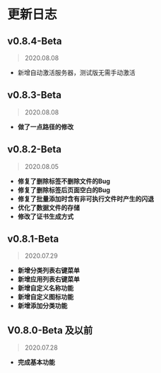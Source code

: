 # 更新日志

## v0.8.4-Beta

> 2020.08.08

* 新增自动激活服务器，测试版无需手动激活



## v0.8.3-Beta

> 2020.08.08

* **做了一点路径的修改**



## v0.8.2-Beta

> 2020.08.05

* **修复了删除标签不删除文件的Bug**
* **修复了删除标签后页面空白的Bug**
* **修复了批量添加时含有非可执行文件时产生的闪退**
* **优化了数据文件的存储**
* **修改了证书生成方式**



## v0.8.1-Beta

> 2020.07.29

* **新增分类列表右键菜单**
* **新增应用列表右键菜单**
* **新增自定义名称功能**
* **新增自定义图标功能**
* **新增添加分类功能**



## V0.8.0-Beta 及以前

> 2020.07.28

* **完成基本功能**

